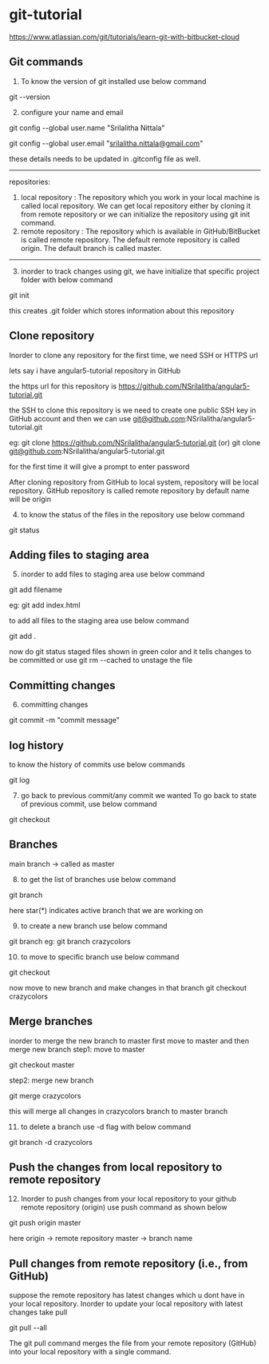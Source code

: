 # git-tutorial

https://www.atlassian.com/git/tutorials/learn-git-with-bitbucket-cloud


Git commands
------------
1. To know the version of git installed use below command

git --version


2. configure your name and email

git config --global user.name "Srilalitha Nittala"

git config --global user.email "srilalitha.nittala@gmail.com"

these details needs to be updated in .gitconfig file as well.

---------------
repositories:
1. local repository : The repository which you work in your local machine is called local repository. We can get local repository either by cloning it from remote repository
    or we can initialize the repository using git init command.
2. remote repository : The repository which is available in GitHub/BitBucket is called remote repository. The default remote repository is called origin. The default branch
   is called master.
----------------


3. inorder to track changes using git, we have initialize that specific project folder with below command

git init

this creates .git folder which stores information about this repository

Clone repository
----------------
Inorder to clone any repository for the first time, we need SSH or HTTPS url

lets say i have angular5-tutorial repository in GitHub

the https url for this repository is
https://github.com/NSrilalitha/angular5-tutorial.git

the SSH to clone this repository is
we need to create one public SSH key in GitHub account and then we can use
git@github.com:NSrilalitha/angular5-tutorial.git

eg:
git clone https://github.com/NSrilalitha/angular5-tutorial.git
(or)
git clone git@github.com:NSrilalitha/angular5-tutorial.git

for the first time it will give a prompt to enter password

After cloning repository from GitHub to local system, repository will be local repository.
GitHub repository is called remote repository by default name will be origin


4. to know the status of the files in the repository use below command

git status

Adding files to staging area
----------------------------
5. inorder to add files to staging area use below command

git add filename

eg: git add index.html

to add all files to the staging area use below command

git add .

now do git status
staged files shown in green color and it tells changes to be committed or 
use git rm --cached <file> to unstage the file

Committing changes
--------------
6. committing changes

git commit -m "commit message"


log history
-----------
to know the history of commits use below commands

git log


7. go back to previous commit/any commit we wanted
To go back to state of previous commit, use below command

git checkout <commit-hash-code>

Branches
--------
main branch -> called as master

8. to get the list of branches use below command

git branch

here star(*) indicates active branch that we are working on

9. to create a new branch use below command

git branch <new-branch-name>
eg: git branch crazycolors
  
10. to move to specific branch use below command

git checkout <branch-name>

now move to new branch and make changes in that branch
git checkout crazycolors

Merge branches
---------------
inorder to merge the new branch to master first move to master and then merge new branch
step1: move to master

git checkout master

step2: merge new branch

git merge crazycolors

this will merge all changes in crazycolors branch to master branch

11. to delete a branch use -d flag with below command

git branch -d crazycolors


Push the changes from local repository to remote repository
-----------------------------------------------------------
12. Inorder to push changes from your local repository to your github remote repository (origin)
    use push command as shown below

git push origin master

here origin -> remote repository
master -> branch name


Pull changes from remote repository (i.e., from GitHub)
--------------------------------------
suppose the remote repository has latest changes which u dont have in your local
repository. Inorder to update your local repository with latest changes take pull

git pull --all

The git pull command merges the file from your remote repository (GitHub) into
 your local repository with a single command.
 
 

